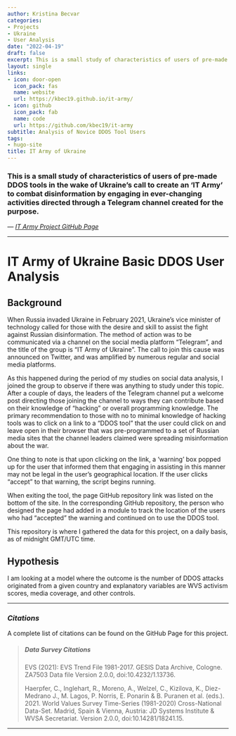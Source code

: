 ```yaml
---
author: Kristina Becvar 
categories:
- Projects
- Ukraine
- User Analysis
date: "2022-04-19"
draft: false
excerpt: This is a small study of characteristics of users of pre-made DDOS tools in the wake of Ukraine’s call to create an ‘IT Army’ to combat disinformation by engaging in ever-changing activities directed through a Telegram channel created for the purpose.
layout: single
links:
- icon: door-open
  icon_pack: fas
  name: website
  url: https://kbec19.github.io/it-army/
- icon: github
  icon_pack: fab
  name: code
  url: https://github.com/kbec19/it-army
subtitle: Analysis of Novice DDOS Tool Users
tags:
- hugo-site
title: IT Army of Ukraine
---
```


### This is a small study of characteristics of users of pre-made DDOS tools in the wake of Ukraine’s call to create an ‘IT Army’ to combat disinformation by engaging in ever-changing activities directed through a Telegram channel created for the purpose.

*— [IT Army Project GitHub Page](https://kbec19.github.io/it-army/)*

---

# IT Army of Ukraine Basic DDOS User Analysis

## Background

When Russia invaded Ukraine in February 2021, Ukraine’s vice minister of technology called for those with the desire and skill to assist the fight against Russian disinformation. The method of action was to be communicated via a channel on the social media platform “Telegram”, and the title of the group is “IT Army of Ukraine”. The call to join this cause was announced on Twitter, and was amplified by numerous regular and social media platforms.

As this happened during the period of my studies on social data analysis, I joined the group to observe if there was anything to study under this topic. After a couple of days, the leaders of the Telegram channel put a welcome post directing those joining the channel to ways they can contribute based on their knowledge of “hacking” or overall programming knowledge. The primary recommendation to those with no to minimal knowledge of hacking tools was to click on a link to a “DDOS tool” that the user could click on and leave open in their browser that was pre-programmed to a set of Russian media sites that the channel leaders claimed were spreading misinformation about the war.

One thing to note is that upon clicking on the link, a ‘warning’ box popped up for the user that informed them that engaging in assisting in this manner may not be legal in the user’s geographical location. If the user clicks “accept” to that warning, the script begins running.

When exiting the tool, the page GitHub repository link was listed on the bottom of the site. In the corresponding GitHub repository, the person who designed the page had added in a module to track the location of the users who had “accepted” the warning and continued on to use the DDOS tool.

This repository is where I gathered the data for this project, on a daily basis, as of midnight GMT/UTC time.

## Hypothesis

I am looking at a model where the outcome is the number of DDOS attacks originated from a given country and explanatory variables are WVS activism scores, media coverage, and other controls.

---

### <dfn title="A complete list of citations can be found on the GitHub Page for this project.">Citations</dfn>

A complete list of citations can be found on the GitHub Page for this project.

> ##### Data Survey Citations
>
> EVS (2021): EVS Trend File 1981-2017. GESIS Data Archive, Cologne. ZA7503 Data file Version 2.0.0, doi:10.4232/1.13736.
> 
> Haerpfer, C., Inglehart, R., Moreno, A., Welzel, C., Kizilova, K., Diez-Medrano J., M. Lagos, P. Norris, E. Ponarin & B. Puranen et al. (eds.). 2021. World Values Survey Time-Series (1981-2020) Cross-National Data-Set. Madrid, Spain & Vienna, Austria: JD Systems Institute & WVSA Secretariat. Version 2.0.0, doi:10.14281/18241.15.

---

[^1]: The preliminary work on this project was done as part of the UMass Amherst DACSS Course "Quantitative Data Analysis"" taught by Professor Omer Yalcin: [IT Army Analysis Project GitHub Page](https://kbec19.github.io/it-army/)